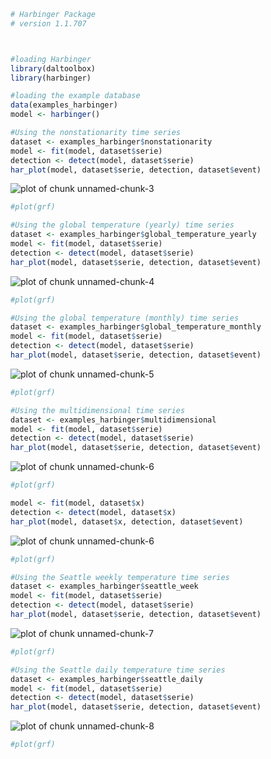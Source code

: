 
``` r
# Harbinger Package
# version 1.1.707



#loading Harbinger
library(daltoolbox)
library(harbinger) 
```


``` r
#loading the example database
data(examples_harbinger)
model <- harbinger()
```


``` r
#Using the nonstationarity time series 
dataset <- examples_harbinger$nonstationarity
model <- fit(model, dataset$serie)
detection <- detect(model, dataset$serie)
har_plot(model, dataset$serie, detection, dataset$event)
```

![plot of chunk unnamed-chunk-3](fig/examples_harbinger/unnamed-chunk-3-1.png)

``` r
#plot(grf)
```


``` r
#Using the global temperature (yearly) time series
dataset <- examples_harbinger$global_temperature_yearly
model <- fit(model, dataset$serie)
detection <- detect(model, dataset$serie)
har_plot(model, dataset$serie, detection, dataset$event)
```

![plot of chunk unnamed-chunk-4](fig/examples_harbinger/unnamed-chunk-4-1.png)

``` r
#plot(grf)
```


``` r
#Using the global temperature (monthly) time series
dataset <- examples_harbinger$global_temperature_monthly
model <- fit(model, dataset$serie)
detection <- detect(model, dataset$serie)
har_plot(model, dataset$serie, detection, dataset$event)
```

![plot of chunk unnamed-chunk-5](fig/examples_harbinger/unnamed-chunk-5-1.png)

``` r
#plot(grf)
```


``` r
#Using the multidimensional time series 
dataset <- examples_harbinger$multidimensional
model <- fit(model, dataset$serie)
detection <- detect(model, dataset$serie)
har_plot(model, dataset$serie, detection, dataset$event)
```

![plot of chunk unnamed-chunk-6](fig/examples_harbinger/unnamed-chunk-6-1.png)

``` r
#plot(grf)

model <- fit(model, dataset$x)
detection <- detect(model, dataset$x)
har_plot(model, dataset$x, detection, dataset$event)
```

![plot of chunk unnamed-chunk-6](fig/examples_harbinger/unnamed-chunk-6-2.png)

``` r
#plot(grf)
```


``` r
#Using the Seattle weekly temperature time series
dataset <- examples_harbinger$seattle_week
model <- fit(model, dataset$serie)
detection <- detect(model, dataset$serie)
har_plot(model, dataset$serie, detection, dataset$event)
```

![plot of chunk unnamed-chunk-7](fig/examples_harbinger/unnamed-chunk-7-1.png)

``` r
#plot(grf)
```


``` r
#Using the Seattle daily temperature time series
dataset <- examples_harbinger$seattle_daily
model <- fit(model, dataset$serie)
detection <- detect(model, dataset$serie)
har_plot(model, dataset$serie, detection, dataset$event)
```

![plot of chunk unnamed-chunk-8](fig/examples_harbinger/unnamed-chunk-8-1.png)

``` r
#plot(grf)
```

